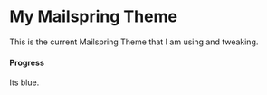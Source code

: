 # My Mailspring Theme

This is the current Mailspring Theme that I am using and tweaking.

#### Progress

Its blue.
